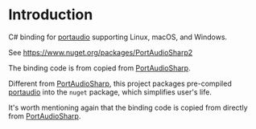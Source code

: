 # Introduction

C# binding for [portaudio][portaudio] supporting Linux, macOS, and Windows.

See <https://www.nuget.org/packages/PortAudioSharp2>

The binding code is from copied from [PortAudioSharp][PortAudioSharp].

Different from [PortAudioSharp][PortAudioSharp], this project packages pre-compiled
[portaudio][portaudio] into the `nuget` package, which simplifies user's life.

It's worth mentioning again that the binding code is copied from
directly from [PortAudioSharp][PortAudioSharp].

[PortAudioSharp]: https://gitlab.com/define-private-public/Bassoon/-/tree/develop/src/Bassoon/PortAudioSharp
[portaudio]: https://github.com/PortAudio/portaudio
